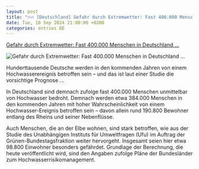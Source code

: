 ```yaml
---
layout: post
title: "🔥🔥 [Deutschland] Gefahr durch Extremwetter: Fast 400.000 Menschen in Deutschland ..."
date: Tue, 10 Sep 2024 21:00:00 +0200
categories: entries DE
---
```

[Gefahr durch Extremwetter: Fast 400.000 Menschen in Deutschland ...](https://www.spiegel.de/wissenschaft/fast-400-000-menschen-in-deutschland-direkt-von-hochwasser-bedroht-a-fc50a9bf-70b1-4f64-90cc-63dbcf2e9322)

![Gefahr durch Extremwetter: Fast 400.000 Menschen in Deutschland ...](https://cdn.prod.www.spiegel.de/images/47582217-e7a3-41a5-abfd-b6fe0f744e52_w1200_r1.778_fpx62.16_fpy44.96.jpg)

Hunderttausende Deutsche werden in den kommenden Jahren von einem Hochwasserereignis betroffen sein – und das ist laut einer Studie die vorsichtige Prognose ...

In Deutschland sind demnach zufolge fast 400.000 Menschen unmittelbar von Hochwasser bedroht. Demnach werden etwa 384.000 Menschen in den kommenden Jahren mit hoher Wahrscheinlichkeit von einem Hochwasser-Ereignis betroffen sein – davon allein rund 190.800 Bewohner entlang des Rheins und seiner Nebenflüsse.

Auch Menschen, die an der Elbe wohnen, sind stark betroffen, wie aus der Studie des Unabhängigen Instituts für Umweltfragen (Ufu) im Auftrag der Grünen-Bundestagsfraktion weiter hervorgeht. Insgesamt seien hier etwa 98.800 Einwohner besonders gefährdet. Grundlage der Berechnung, die heute veröffentlicht wird, sind den Angaben zufolge Pläne der Bundesländer zum Hochwasserrisikomanagement.

